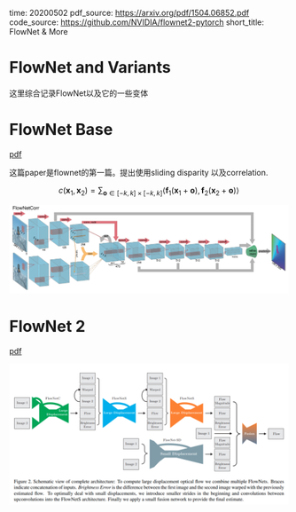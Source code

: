 time: 20200502
pdf_source: https://arxiv.org/pdf/1504.06852.pdf
code_source: https://github.com/NVIDIA/flownet2-pytorch
short_title: FlowNet & More

# FlowNet and Variants

这里综合记录FlowNet以及它的一些变体

# FlowNet Base

[pdf](https://arxiv.org/pdf/1504.06852.pdf)

这篇paper是flownet的第一篇。提出使用sliding disparity 以及correlation.

$$c\left(\mathbf{x}_{1}, \mathbf{x}_{2}\right)=\sum_{\mathbf{o} \in[-k, k] \times[-k, k]}\left\langle\mathbf{f}_{1}\left(\mathbf{x}_{1}+\mathbf{o}\right), \mathbf{f}_{2}\left(\mathbf{x}_{2}+\mathbf{o}\right)\right\rangle$$

![image](res/flownet.png)

# FlowNet 2
[pdf](https://arxiv.org/pdf/1612.01925.pdf)

![image](res/flownet_v2.png)

